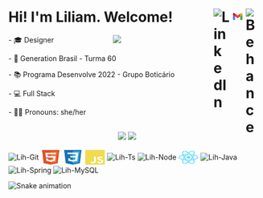 <h1>Hi! I'm Liliam. Welcome!
 <a href="https://www.behance.net/liliamsolive" target="_blank"><img align="right" alt="Behance" width="32px" src="https://cdn.jsdelivr.net/gh/devicons/devicon/icons/behance/behance-original.svg" />
 <a href="mailto:liliamsoliver@gmail.com" target="_blank"><img align="right" alt="LinkedIn" width="32px" src="https://github.com/timche/gmail-desktop/blob/main/media/icon.svg" />
 <a href="https://www.linkedin.com/in/liliamoliveira" target="_blank"><img align="right" alt="LinkedIn" width="32px" src="https://cdn.jsdelivr.net/gh/devicons/devicon/icons/linkedin/linkedin-original.svg"> </a>
</h1> 
  
<div>
 <img align="right" src="https://user-images.githubusercontent.com/89716594/187804412-e4cd5b00-2a90-4cca-b628-f1b36d4519dd.png" width="200">
  <p align="left"> - 🎓 Designer</p>
  <p align="left"> - 🚀 Generation Brasil - Turma 60</p>
  <p align="left"> - 📚 Programa Desenvolve 2022 - Grupo Boticário </p>
  <p align="left"> - 💻 Full Stack</p>
  <p align="left"> - 👩🏻 Pronouns: she/her</p>
 </div>
  
<br>
  
<div align="center">
  <a href="https://github.com/Lihsolive"></a>
  <img height="140em" src="https://github-readme-stats.vercel.app/api?username=Lihsolive&show_icons=true&theme=midnight-purple&include_all_commits=true&count_private=true"/>
  <img height="140em" src="https://github-readme-stats.vercel.app/api/top-langs/?username=Lihsolive&layout=compact&langs_count=7&theme=midnight-purple"/>
</div>
  
<br>
  
<div style="display:inline_block">
  <img align="center" alt="Lih-Git" height="30" width="40" src="https://cdn.jsdelivr.net/gh/devicons/devicon/icons/git/git-original.svg">
  <img align="center" alt="Lih-HTML" height="30" width="40" src="https://raw.githubusercontent.com/devicons/devicon/master/icons/html5/html5-original.svg">
  <img align="center" alt="Lih-CSS" height="30" width="40" src="https://raw.githubusercontent.com/devicons/devicon/master/icons/css3/css3-original.svg">
  <img align="center" alt="Lih-Js" height="30" width="40" src="https://raw.githubusercontent.com/devicons/devicon/master/icons/javascript/javascript-plain.svg">
  <img align="center" alt="Lih-Ts" height="30" width="40" src="https://cdn.jsdelivr.net/gh/devicons/devicon/icons/typescript/typescript-original.svg" />
  <img align="center" alt="Lih-Node" height="30" width="40" src="https://cdn.jsdelivr.net/gh/devicons/devicon/icons/nodejs/nodejs-original.svg" >
  <img align="center" alt="Lih-React" height="30" width="40" src="https://raw.githubusercontent.com/devicons/devicon/master/icons/react/react-original.svg">
  <img align="center" alt="Lih-Java" height="50" width="60" src="https://cdn.jsdelivr.net/gh/devicons/devicon/icons/java/java-plain-wordmark.svg" />
  <img  align="center" alt="Lih-Spring" height="50" width="70" src="https://cdn.jsdelivr.net/gh/devicons/devicon/icons/spring/spring-original-wordmark.svg" />
  <img  align="center" alt="Lih-MySQL" height="60" width="80" src="https://cdn.jsdelivr.net/gh/devicons/devicon/icons/mysql/mysql-original-wordmark.svg" />
 
 ![Snake animation](https://github.com/Lihsolive/Lihsolive/blob/output/github-contribution-grid-snake.svg)
 
</div>

